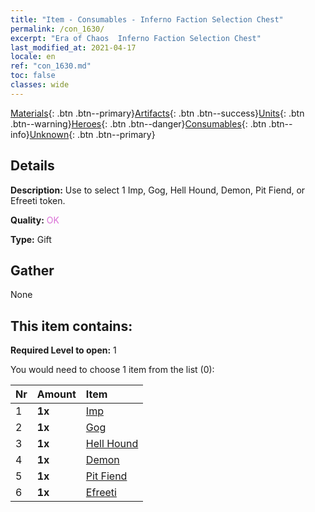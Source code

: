 ```yaml
---
title: "Item - Consumables - Inferno Faction Selection Chest"
permalink: /con_1630/
excerpt: "Era of Chaos  Inferno Faction Selection Chest"
last_modified_at: 2021-04-17
locale: en
ref: "con_1630.md"
toc: false
classes: wide
---
```

 [Materials](/Items/){: .btn .btn--primary}[Artifacts](/Items/Artifacts/){: .btn .btn--success}[Units](/Items/Units/){: .btn .btn--warning}[Heroes](/Items/Heroes/){: .btn .btn--danger}[Consumables](/Items/Consumables/){: .btn .btn--info}[Unknown](/Items/Unknown/){: .btn .btn--primary}

## Details
 **Description:** Use to select 1 Imp, Gog, Hell Hound, Demon, Pit Fiend, or Efreeti token.

 **Quality:** <span style="color: #DA70D6">OK</span>

 **Type:** Gift

## Gather

  None

## This item contains:

 **Required Level to open:** 1

 You would need to choose 1 item from the list (0):

  | Nr | Amount |     Item    |
  |:---|:-------|:------------|
  | 1 |  **1x** | [Imp](/Items/unt_226/) |  | 
  | 2 |  **1x** | [Gog](/Items/unt_227/) |  | 
  | 3 |  **1x** | [Hell Hound](/Items/unt_228/) |  | 
  | 4 |  **1x** | [Demon](/Items/unt_229/) |  | 
  | 5 |  **1x** | [Pit Fiend](/Items/unt_230/) |  | 
  | 6 |  **1x** | [Efreeti](/Items/unt_231/) |  | 
